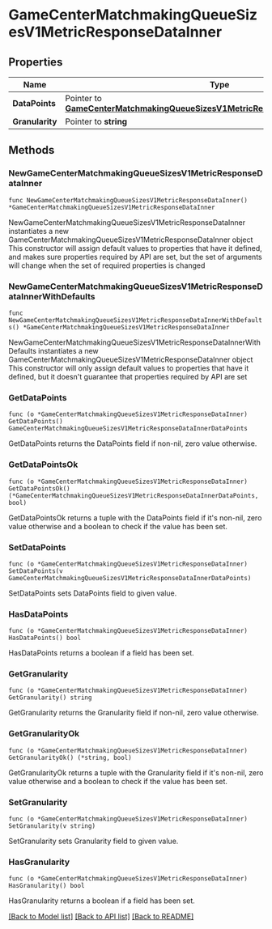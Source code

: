 # GameCenterMatchmakingQueueSizesV1MetricResponseDataInner

## Properties

Name | Type | Description | Notes
------------ | ------------- | ------------- | -------------
**DataPoints** | Pointer to [**GameCenterMatchmakingQueueSizesV1MetricResponseDataInnerDataPoints**](GameCenterMatchmakingQueueSizesV1MetricResponseDataInnerDataPoints.md) |  | [optional] 
**Granularity** | Pointer to **string** |  | [optional] 

## Methods

### NewGameCenterMatchmakingQueueSizesV1MetricResponseDataInner

`func NewGameCenterMatchmakingQueueSizesV1MetricResponseDataInner() *GameCenterMatchmakingQueueSizesV1MetricResponseDataInner`

NewGameCenterMatchmakingQueueSizesV1MetricResponseDataInner instantiates a new GameCenterMatchmakingQueueSizesV1MetricResponseDataInner object
This constructor will assign default values to properties that have it defined,
and makes sure properties required by API are set, but the set of arguments
will change when the set of required properties is changed

### NewGameCenterMatchmakingQueueSizesV1MetricResponseDataInnerWithDefaults

`func NewGameCenterMatchmakingQueueSizesV1MetricResponseDataInnerWithDefaults() *GameCenterMatchmakingQueueSizesV1MetricResponseDataInner`

NewGameCenterMatchmakingQueueSizesV1MetricResponseDataInnerWithDefaults instantiates a new GameCenterMatchmakingQueueSizesV1MetricResponseDataInner object
This constructor will only assign default values to properties that have it defined,
but it doesn't guarantee that properties required by API are set

### GetDataPoints

`func (o *GameCenterMatchmakingQueueSizesV1MetricResponseDataInner) GetDataPoints() GameCenterMatchmakingQueueSizesV1MetricResponseDataInnerDataPoints`

GetDataPoints returns the DataPoints field if non-nil, zero value otherwise.

### GetDataPointsOk

`func (o *GameCenterMatchmakingQueueSizesV1MetricResponseDataInner) GetDataPointsOk() (*GameCenterMatchmakingQueueSizesV1MetricResponseDataInnerDataPoints, bool)`

GetDataPointsOk returns a tuple with the DataPoints field if it's non-nil, zero value otherwise
and a boolean to check if the value has been set.

### SetDataPoints

`func (o *GameCenterMatchmakingQueueSizesV1MetricResponseDataInner) SetDataPoints(v GameCenterMatchmakingQueueSizesV1MetricResponseDataInnerDataPoints)`

SetDataPoints sets DataPoints field to given value.

### HasDataPoints

`func (o *GameCenterMatchmakingQueueSizesV1MetricResponseDataInner) HasDataPoints() bool`

HasDataPoints returns a boolean if a field has been set.

### GetGranularity

`func (o *GameCenterMatchmakingQueueSizesV1MetricResponseDataInner) GetGranularity() string`

GetGranularity returns the Granularity field if non-nil, zero value otherwise.

### GetGranularityOk

`func (o *GameCenterMatchmakingQueueSizesV1MetricResponseDataInner) GetGranularityOk() (*string, bool)`

GetGranularityOk returns a tuple with the Granularity field if it's non-nil, zero value otherwise
and a boolean to check if the value has been set.

### SetGranularity

`func (o *GameCenterMatchmakingQueueSizesV1MetricResponseDataInner) SetGranularity(v string)`

SetGranularity sets Granularity field to given value.

### HasGranularity

`func (o *GameCenterMatchmakingQueueSizesV1MetricResponseDataInner) HasGranularity() bool`

HasGranularity returns a boolean if a field has been set.


[[Back to Model list]](../README.md#documentation-for-models) [[Back to API list]](../README.md#documentation-for-api-endpoints) [[Back to README]](../README.md)


